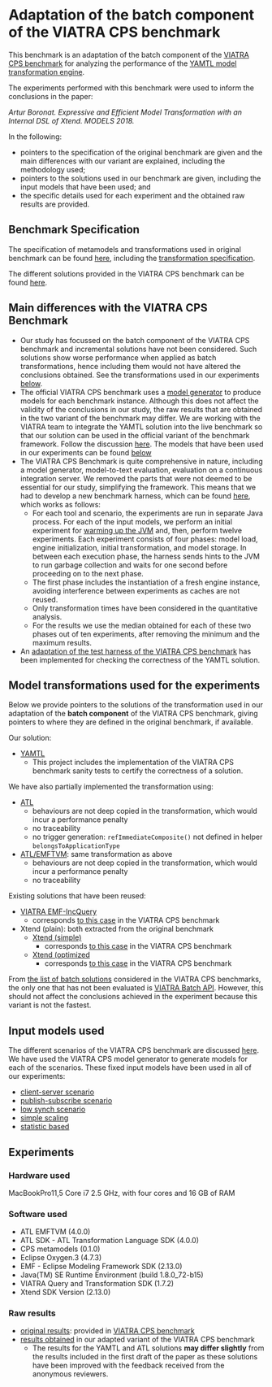 # Adaptation of the batch component of the VIATRA CPS benchmark

This benchmark is an adaptation of the batch component of the [VIATRA CPS benchmark](https://github.com/viatra/viatra-cps-benchmark) for analyzing the performance of the [YAMTL model transformation engine](https://yamtl.github.io).

The experiments performed with this benchmark were used to inform the conclusions in the paper:

*Artur Boronat. Expressive and Efficient Model Transformation with an Internal DSL of Xtend. MODELS 2018.*

In the following:
* pointers to the specification of the original benchmark are given and the main differences with our variant are explained, including the methodology used;
* pointers to the solutions used in our benchmark are given, including the input models that have been used; and 
* the specific details used for each experiment and the obtained raw results are provided.

## Benchmark Specification

The specification of metamodels and transformations used in original benchmark can be found [here](https://github.com/viatra/viatra-cps-benchmark/wiki/Benchmark-specification), including the [transformation specification](https://github.com/viatra/viatra-docs/blob/master/cps/CPS-to-Deployment-Transformation.adoc).

The different solutions provided in the VIATRA CPS benchmark can be found [here](https://github.com/viatra/viatra-docs/blob/master/cps/Alternative-transformation-methods.adoc).


## Main differences with the VIATRA CPS Benchmark

* Our study has focussed on the batch component of the VIATRA CPS benchmark and incremental solutions have not been considered. Such solutions show worse performance when applied as batch transformations, hence including them would not have altered the conclusions obtained. See the transformations used in our experiments [below](#model-transformations-used-for-the-experiments).
* The official VIATRA CPS benchmark uses a [model generator](https://github.com/viatra/viatra-docs/blob/master/cps/Model-Generator.adoc) to produce models for each benchmark instance. Although this does not affect the validity of the conclusions in our study, the raw results that are obtained in the two variant of the benchmark may differ. We are working with the VIATRA team to integrate the YAMTL solution into the live benchmark so that our solution can be used in the official variant of the benchmark framework. Follow the discussion [here](https://github.com/viatra/viatra-cps-benchmark/issues/23). The models that have been used in our experiments can be found [below](#input-models-used)
* The VIATRA CPS Benchmark is quite comprehensive in nature, including a model generator, model-to-text evaluation, evaluation on a continuous integration server. We removed the parts that were not deemed to be essential for our study, simplifying the framework. This means that we had to develop a new benchmark harness, which can be found [here](https://github.com/yamtl/viatra-cps-batch-benchmark/blob/master/m2m.batch.cps2dep.yamtl/src/main/java/experiments/utils/FullBenchmarkRunner.xtend), which works as follows:
  * For each tool and scenario, the experiments are run in separate Java process. For each of the input models, we perform an initial experiment for [warming up the JVM](http://www.baeldung.com/java-jvm-warmup) and, then, perform twelve experiments. Each experiment consists of four phases: model load, engine initialization, initial transformation, and model storage. In between each execution phase, the harness sends hints to the JVM to run garbage collection and waits for one second before proceeding on to the next phase. 
  * The first phase includes the instantiation of a fresh engine instance, avoiding interference between experiments as caches are not reused.
  * Only transformation times have been considered in the quantitative analysis. 
  * For the results we use the median obtained for each of these two phases out of ten experiments, after removing the minimum and the maximum results. 
* An [adaptation of the test harness of the VIATRA CPS benchmark](https://github.com/yamtl/viatra-cps-batch-benchmark/tree/master/m2m.batch.cps2dep.yamtl#benchmark-sanity-checks) has been implemented for checking the correctness of the YAMTL solution.


## Model transformations used for the experiments

Below we provide pointers to the solutions of the transformation used in our adaptation of the **batch component** of the VIATRA CPS benchmark, giving pointers to where they are defined in the original benchmark, if available.

Our solution:
* [YAMTL](https://github.com/yamtl/viatra-cps-batch-benchmark/tree/master/m2m.batch.cps2dep.yamtl)
  * This project includes the implementation of the VIATRA CPS benchmark sanity tests to certify the correctness of a solution.

We have also partially implemented the transformation using:

* [ATL](https://github.com/yamtl/viatra-cps-batch-benchmark/blob/master/m2m.batch.data/atlFiles/Cps2Dep_atl.atl)
  * behaviours are not deep copied in the transformation, which would incur a performance penalty
  * no traceability
  * no trigger generation: `refImmediateComposite()` not defined in helper `belongsToApplicationType`
* [ATL/EMFTVM](https://github.com/yamtl/viatra-cps-batch-benchmark/blob/master/m2m.batch.data/atlFiles/Cps2Dep.atl): same transformation as above
  * behaviours are not deep copied in the transformation, which would incur a performance penalty
  * no traceability

Existing solutions that have been reused:

* [VIATRA EMF-IncQuery](https://github.com/yamtl/viatra-cps-batch-benchmark/blob/master/m2m.batch.cps2dep.viatra.eiq/src/org/eclipse/viatra/examples/cps/xform/m2m/batch/eiq/CPS2DeploymentBatchTransformationEiq.xtend)
  * corresponds [to this case](https://github.com/viatra/viatra-docs/blob/master/cps/Simple-Xtend-and-Query-M2M-transformation.adoc) in the VIATRA CPS benchmark    
* Xtend (plain): both extracted from the original benchmark
  * [Xtend (simple)](https://github.com/yamtl/viatra-cps-batch-benchmark/blob/master/m2m.batch.cps2dep.xtend.plugin/src/org/eclipse/viatra/examples/cps/xform/m2m/batch/simple/CPS2DeploymentBatchTransformationSimple.xtend)
    * corresponds [to this case](https://github.com/viatra/viatra-docs/blob/master/cps/Simple-and-optimized-Xtend-batch-M2M-transformation.adoc/#simple-and-optimized-xtend-batch-m2m-transformation) in the VIATRA CPS benchmark    
  * [Xtend (optimized](https://github.com/yamtl/viatra-cps-batch-benchmark/blob/master/m2m.batch.cps2dep.xtend.plugin/src/org/eclipse/viatra/examples/cps/xform/m2m/batch/optimized/CPS2DeploymentBatchTransformationOptimized.xtend)
    * corresponds [to this case](https://github.com/viatra/viatra-docs/blob/master/cps/Simple-and-optimized-Xtend-batch-M2M-transformation.adoc/#optimized-batch-m2m-transformation) in the VIATRA CPS benchmark


From [the list of batch solutions](https://github.com/viatra/viatra-docs/blob/master/cps/Alternative-transformation-methods.adoc#batch) considered in the VIATRA CPS benchmarks, the only one that has not been evaluated is [VIATRA Batch API](https://github.com/viatra/viatra-docs/blob/master/cps/VIATRA-transformation-API-based-batch-M2M-transformation.adoc). However, this should not affect the conclusions achieved in the experiment because this variant is not the fastest.

## Input models used

The different scenarios of the VIATRA CPS benchmark are discussed [here](https://github.com/viatra/viatra-cps-benchmark/wiki/Benchmark-specification#cases). We have used the VIATRA CPS model generator to generate models for each of the scenarios. These fixed input models have been used in all of our experiments:

* [client-server scenario](https://github.com/yamtl/viatra-cps-batch-benchmark/tree/master/m2m.batch.data/cps2dep/clientServer/cps)
* [publish-subscribe scenario](https://github.com/yamtl/viatra-cps-batch-benchmark/tree/master/m2m.batch.data/cps2dep/publishSubscribe/cps)
* [low synch scenario](https://github.com/yamtl/viatra-cps-batch-benchmark/tree/master/m2m.batch.data/cps2dep/lowSynch)
* [simple scaling](https://github.com/yamtl/viatra-cps-batch-benchmark/tree/master/m2m.batch.data/cps2dep/simpleScaling)
* [statistic based](https://github.com/yamtl/viatra-cps-batch-benchmark/tree/master/m2m.batch.data/cps2dep/statistics)



## Experiments

### Hardware used

MacBookPro11,5 Core i7 2.5 GHz, with four cores and 16 GB of RAM

### Software used

* ATL EMFTVM (4.0.0)
* ATL SDK - ATL Transformation Language SDK (4.0.0)
* CPS metamodels (0.1.0)
* Eclipse Oxygen.3 (4.7.3) 
* EMF - Eclipse Modeling Framework SDK (2.13.0)
* Java(TM) SE Runtime Environment (build 1.8.0\_72-b15)
* VIATRA Query and Transformation SDK (1.7.2)
* Xtend SDK Version (2.13.0)

### Raw results

* [original results](https://github.com/yamtl/viatra-cps-batch-benchmark/tree/master/m2m.batch.data/experimental-results/XForm_CS_PS_Performance.xlsx): provided in [VIATRA CPS benchmark](https://github.com/viatra/viatra-cps-benchmark)
* [results obtained](https://github.com/yamtl/viatra-cps-batch-benchmark/tree/master/m2m.batch.data/experimental-results) in our adapted variant of the VIATRA CPS benchmark
  * The results for the YAMTL and ATL solutions **may differ slightly** from the results included in the first draft of the paper as these solutions have been improved with the feedback received from the anonymous reviewers.